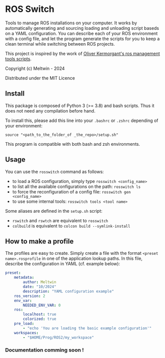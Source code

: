 # ROS Switch

Tools to manage ROS installations on your computer. It works by automatically generating and sourcing loading and unloading script baseds on a YAML configuration. You can describe each of your ROS environment with a config file, and let the program generate the scripts for you to keep a clean terminal while switching between ROS projects.

This project is inspired by the work of [Oliver Kermorgant's ros management tools scripts](https://github.com/oKermorgant/ros_management_tools).

Copyright (c) Meltwin - 2024 

Distributed under the MIT Licence

## Install

This package is composed of Python 3 (>= 3.8) and bash scripts. Thus it does not need any compilation before hand.

To install this, please add this line into your `.bashrc` or `.zshrc` depending of your environment:

```shell
source "<path_to_the_folder_of _the_repo>/setup.sh"
```

This program is compatible with both bash and zsh environments.

## Usage

You can use the `rosswitch` command as follows:

- to load a ROS configuration, simply type `rosswitch <config_name>`
- to list all the available configurations on the path: `rosswitch ls`
- to force the reconfiguration of a config file: `rosswitch gen <config_name>`
- to use some internal tools: `rosswitch tools <tool name>`

<!-- - to make a new ROS configuration (for the actual user), type `rosswitch new <config_name>` -->
<!-- - to extends from an existing ROS configuration, enter `rosswitch extend <parent_config> <child config>` -->

Some aliases are defined in the `setup.sh` script: 

- `rswitch` and `rswtch` are equivalent to `rosswitch`
- `colbuild` is equivalent to `colcon build --symlink-install`

## How to make a profile

The profiles are easy to create. Simply create a file with the format `<preset name>.rosprofile` in one of the application lookup paths. In this file, describe the configuration in YAML (cf. example below):

```YAML
preset:
    metadata:
        author: Meltwin
        date: "10/2024"
        description: "YAML configuration example"
    ros_version: 2
    env_var:
        NEEDED_ENV_VAR: 0
    ros:
        localhost: true
        colorized: true
    pre_load:
        - "echo 'You are loading the basic example configuration'"
    workspaces:
        - "$HOME/Prog/ROS2/my_workspace"
```

### Documentation comming soon !